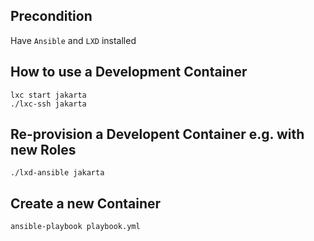 
## Precondition

Have `Ansible` and `LXD` installed

## How to use a Development Container

```
lxc start jakarta
./lxc-ssh jakarta
```

## Re-provision a Developent Container e.g. with new Roles

```
./lxd-ansible jakarta
```

## Create a new Container

```
ansible-playbook playbook.yml
 ````
